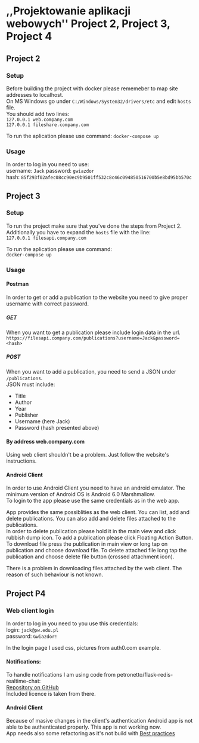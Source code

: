 # ,,Projektowanie aplikacji webowych'' Project 2, Project 3, Project 4

## Project 2
### Setup
Before building the project with docker please rememeber to map site addresses to localhost.  
On MS Windows go under `C:/Windows/System32/drivers/etc` and edit `hosts` file.  
You should add two lines:  
`127.0.0.1 web.company.com`  
`127.0.0.1 fileshare.company.com`  

To run the aplication please use command:
`docker-compose up`

### Usage
In order to log in you need to use:  
username: `Jack` password: `gwiazdor`  
hash: `85f293f02afec08cc90ec9b9501ff532c8c46c094850516700b5e8bd95bb570c`

## Project 3
### Setup
To run the project make sure that you've done the steps from Project 2.  
Additionally you have to expand the `hosts` file with the line:  
`127.0.0.1 filesapi.company.com`  

To run the aplication please use command:  
`docker-compose up`  

### Usage

#### Postman
In order to get or add a publication to the website you need to give proper username with correct password.  
##### GET
When you want to get a publication please include login data in the url.  
`https://filesapi.company.com/publications?username=Jack&password=<hash>`

##### POST
When you want to add a publication, you need to send a JSON under `/publications`.  
JSON must include:  
* Title
* Author
* Year
* Publisher
* Username (here Jack)
* Password (hash presented above)

#### By address web.company.com
Using web client shouldn't be a problem. Just follow the website's instructions.  

#### Android Client
In order to use Android Client you need to have an android emulator. The minimum version of Android OS is Android 6.0 Marshmallow.  
To login to the app please use the same credentials as in the web app.

App provides the same possiblities as the web client. You can list, add and delete publications. You can also add and delete files attached to the publications.  
In order to delete publication please hold it in the main view and click rubbish dump icon. To add a publication please click Floating Action Button. To download file press the publication in main view or long tap on publication and choose download file. To delete attached file long tap the publication and choose delete file button (crossed attachment icon).  

There is a problem in downloading files attached by the web client. The reason of such behaviour is not known.  

## Project P4
### Web client login
In order to log in you need to you use this credentials:  
login: `jack@pw.edu.pl`  
password: `Gwiazdor!`  

In the login page I used css, pictures from auth0.com example.  

#### Notifications:
To handle notifications I am using code from petronetto/flask-redis-realtime-chat:  
[Repository on GitHub](https://github.com/petronetto/flask-redis-realtime-chat)  
Included licence is taken from there.  

#### Android Client
Because of masive changes in the client's authentication Android app is not able to be authenticated properly. This app is not working now.  
App needs also some refactoring as it's not build with [Best practices](https://developer.android.com/guide/components/activities/activity-lifecycle)  